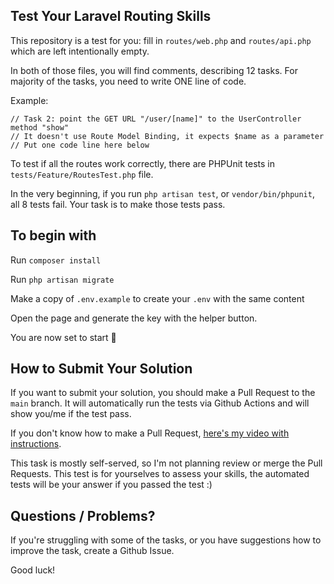 ## Test Your Laravel Routing Skills

This repository is a test for you: fill in `routes/web.php` and `routes/api.php` which are left intentionally empty.

In both of those files, you will find comments, describing 12 tasks. For majority of the tasks, you need to write ONE line of code.

Example:

```
// Task 2: point the GET URL "/user/[name]" to the UserController method "show"
// It doesn't use Route Model Binding, it expects $name as a parameter
// Put one code line here below
```

To test if all the routes work correctly, there are PHPUnit tests in `tests/Feature/RoutesTest.php` file.

In the very beginning, if you run `php artisan test`, or `vendor/bin/phpunit`, all 8 tests fail.
Your task is to make those tests pass.

## To begin with

Run `composer install`

Run `php artisan migrate`

Make a copy of `.env.example` to create your `.env` with the same content

Open the page and generate the key with the helper button.

You are now set to start 🙂

## How to Submit Your Solution

If you want to submit your solution, you should make a Pull Request to the `main` branch.
It will automatically run the tests via Github Actions and will show you/me if the test pass.

If you don't know how to make a Pull Request, [here's my video with instructions](https://www.youtube.com/watch?v=vEcT6JIFji0).

This task is mostly self-served, so I'm not planning review or merge the Pull Requests. This test is for yourselves to assess your skills, the automated tests will be your answer if you passed the test :)


## Questions / Problems?

If you're struggling with some of the tasks, or you have suggestions how to improve the task, create a Github Issue.

Good luck!
